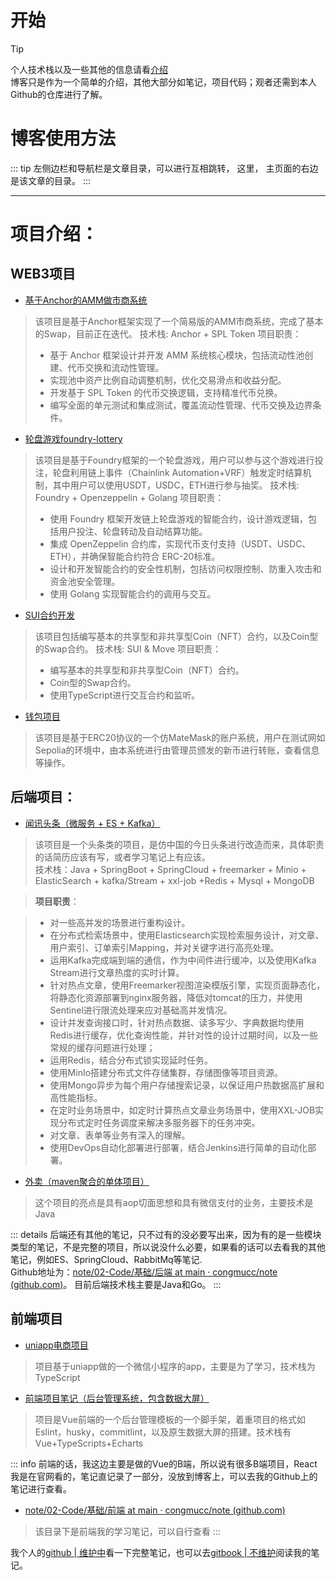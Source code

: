# 开始
> [!TIP]
> 个人技术栈以及一些其他的信息请看[介绍](./introduce.md)<br>
博客只是作为一个简单的介绍，其他大部分如笔记，项目代码；观者还需到本人Github的仓库进行了解。

# 博客使用方法
::: tip
左侧边栏和导航栏是文章目录，可以进行互相跳转，
这里，
主页面的右边是该文章的目录。
:::


---

# 项目介绍：

## WEB3项目
- [基于Anchor的AMM做市商系统](https://github.com/congmucc/anchor-spl-amm)
> 该项目是基于Anchor框架实现了一个简易版的AMM市商系统，完成了基本的Swap，目前正在迭代。
> 技术栈: Anchor + SPL Token
> 项目职责：
> - 基于 Anchor 框架设计并开发 AMM 系统核心模块，包括流动性池创建、代币交换和流动性管理。
> - 实现池中资产比例自动调整机制，优化交易滑点和收益分配。
> - 开发基于 SPL Token 的代币交换逻辑，支持精准代币兑换。
> - 编写全面的单元测试和集成测试，覆盖流动性管理、代币交换及边界条件。


- [轮盘游戏foundry-lottery](https://github.com/congmucc/foundry-lottery)
> 该项目是基于Foundry框架的一个轮盘游戏，用户可以参与这个游戏进行投注，轮盘利用链上事件（Chainlink Automation+VRF）触发定时结算机制，其中用户可以使用USDT，USDC，ETH进行参与抽奖。
> 技术栈: Foundry + Openzeppelin + Golang
> 项目职责：
> - 使用 Foundry 框架开发链上轮盘游戏的智能合约，设计游戏逻辑，包括用户投注、轮盘转动及自动结算功能。
> - 集成 OpenZeppelin 合约库，实现代币支付支持（USDT、USDC、ETH），并确保智能合约符合 ERC-20标准。
> - 设计和开发智能合约的安全性机制，包括访问权限控制、防重入攻击和资金池安全管理。
> - 使用 Golang 实现智能合约的调用与交互。

- [SUI合约开发](https://github.com/congmucc/letsmove/tree/main/mover/congmucc)
> 该项目包括编写基本的共享型和非共享型Coin（NFT）合约，以及Coin型的Swap合约。
> 技术栈: SUI & Move
> 项目职责：
> - 编写基本的共享型和非共享型Coin（NFT）合约。
> - Coin型的Swap合约。
> - 使用TypeScript进行交互合约和监听。



- [钱包项目](../project/WEB3/钱包项目/钱包项目.md)
> 该项目是基于ERC20协议的一个仿MateMask的账户系统，用户在测试网如Sepolia的环境中，由本系统进行由管理员颁发的新币进行转账，查看信息等操作。


## 后端项目：
- [闻讯头条（微服务 + ES + Kafka）](../project/闻讯头条/闻讯头条.md)
> 该项目是一个头条类的项目，是仿中国的今日头条进行改造而来，具体职责的话简历应该有写，或者学习笔记上有应该。<br>
技术栈：Java + SpringBoot + SpringCloud + freemarker + Minio + ElasticSearch + kafka/Stream + xxl-job +Redis + Mysql + MongoDB<br>

> **项目职责**：

> - 对一些高并发的场景进行重构设计。
> - 在分布式检索场景中，使用Elasticsearch实现检索服务设计，对文章、用户索引、订单索引Mapping，并对关键字进行高亮处理。
> - 运用Kafka完成端到端的通信，作为中间件进行缓冲，以及使用Kafka Stream进行文章热度的实时计算。
> - 针对热点文章，使用Freemarker视图渲染模版引擎，实现页面静态化，将静态化资源部署到nginx服务器，降低对tomcat的压力，并使用Sentinel进行限流处理来应对基础高并发情况。
> - 设计并发查询接口时，针对热点数据、读多写少、字典数据均使用Redis进行缓存，优化查询性能，并针对性的设计过期时间，以及一些常规的缓存问题进行处理；
> - 运用Redis，结合分布式锁实现延时任务。
> - 使用MinIo搭建分布式文件存储集群，存储图像等项目资源。
> - 使用Mongo异步为每个用户存储搜索记录，以保证用户热数据高扩展和高性能指标。
> - 在定时业务场景中，如定时计算热点文章业务场景中，使用XXL-JOB实现分布式定时任务调度来解决多服务器下的任务冲突。
> - 对文章、表单等业务有深入的理解。
> - 使用DevOps自动化部署进行部署，结合Jenkins进行简单的自动化部署。
>

- [外卖（maven聚合的单体项目）](../project/外卖项目.md)
> 这个项目的亮点是具有aop切面思想和具有微信支付的业务，主要技术是Java



::: details
后端还有其他的笔记，只不过有的没必要写出来，因为有的是一些模块类型的笔记，不是完整的项目，所以说没什么必要，如果看的话可以去看我的其他笔记，例如ES、SpringCloud、RabbitMq等笔记.<br>
Github地址为：[note/02-Code/基础/后端 at main · congmucc/note (github.com)](https://github.com/congmucc/note/tree/main/02-Code/基础/后端)。
目前后端技术栈主要是Java和Go。
:::

## 前端项目
- [uniapp电商项目](../project/uniapp电商项目/uniapp电商项目.md)
> 项目基于uniapp做的一个微信小程序的app，主要是为了学习，技术栈为TypeScript

- [前端项目笔记（后台管理系统，包含数据大屏）](../project/前端项目笔记/前端项目笔记.md)
> 项目是Vue前端的一个后台管理模板的一个脚手架，着重项目的格式如Eslint，husky，commitlint，以及原生数据大屏的搭建。技术栈有Vue+TypeScripts+Echarts





::: info
前端的话，我这边主要是做的Vue的B端，所以说有很多B端项目，React我是在官网看的，笔记直记录了一部分，没放到博客上，可以去我的Github上的笔记进行查看。
- [note/02-Code/基础/前端 at main · congmucc/note (github.com)](https://github.com/congmucc/note/tree/main/02-Code/%E5%9F%BA%E7%A1%80/%E5%89%8D%E7%AB%AF)
> 该目录下是前端我的学习笔记，可以自行查看
:::


我个人的[github | 维护中](https://github.com/congmucc/note)看一下完整笔记，也可以去[gitbook | 不维护](https://congmu.gitbook.io/note/)阅读我的笔记。